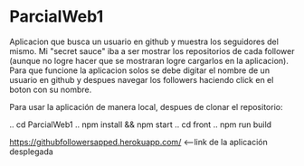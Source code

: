 # ParcialWeb1
Aplicacion que busca un usuario en github y muestra los seguidores del mismo.
Mi "secret sauce" iba a ser mostrar los repositorios de cada follower (aunque no logre hacer que se mostraran logre cargarlos en la aplicacion).
Para que funcione la aplicacion solos se debe digitar el nombre de un usuario en github y despues navegar los followers haciendo click en el boton con su nombre.

Para usar la aplicación de manera local, despues de clonar el repositorio:

.. cd ParcialWeb1
.. npm install && npm start
.. cd front
.. npm run build

https://githubfollowersapped.herokuapp.com/  <--link de la aplicación desplegada
